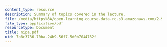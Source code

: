 ```yaml
---
content_type: resource
description: Summary of topics covered in the lecture.
file: /media/https%3A/open-learning-course-data-rc.s3.amazonaws.com/2-964-economics-of-marine-transportation-industries-fall-2006/7b8c373670ba24b956f75d0b7044762f_nipa.pdf
file_type: application/pdf
resourcetype: Document
title: nipa.pdf
uid: 7b8c3736-70ba-24b9-56f7-5d0b7044762f
---
```

